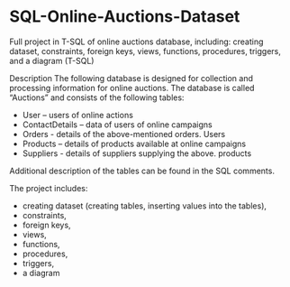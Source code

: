 # SQL-Online-Auctions-Dataset
Full project in T-SQL of online auctions database, including: creating dataset, constraints, foreign keys, views, functions, procedures, triggers, and a diagram (T-SQL)

Description 
The following database is designed for collection and processing information for online auctions. The database is called “Auctions” and consists of the following tables: 

- User – users of online actions 
- ContactDetails – data of users of online campaigns 
- Orders - details of the above-mentioned orders. Users 
- Products – details of products available at online campaigns 
- Suppliers - details of suppliers supplying the above. products 

Additional description of the tables can be found in the SQL comments. 

The project includes: 
- creating dataset (creating tables, inserting values into the tables),
- constraints,
- foreign keys,
- views,
- functions,
- procedures,
- triggers,
- a diagram

 
